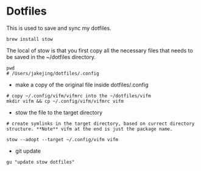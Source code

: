 # Dotfiles 

This is used to save and sync my dotfiles.

```{bash}
brew install stow
```

The local of stow is that you first copy all the necessary files that needs to be saved in the ~/dotfiles directory.

```
pwd
# /Users/jakejing/dotfiles/.config
```

- make a copy of the original file inside dotfiles/.config

```
# copy ~/.config/vifm/vifmrc into the ~/dotfiles/vifm
mkdir vifm && cp ~/.config/vifm/vifmrc vifm 
```

- stow the file to the target directory

```
# create symlinks in the target directory, based on currect directory structure. **Note** vifm at the end is just the package name.

stow --adopt --target ~/.config/vifm vifm
```

- git update

```
gu "update stow dotfiles"
```
